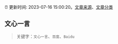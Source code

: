 :alarm_clock: 更新时间: 2023-07-16 15:00:20。[文章来源](/README.md)、[文章分类](/TAGS.md)

## 文心一言


> 关键字：`文心一言`、`百度`、`Baidu`



